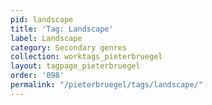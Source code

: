 ```yaml
---
pid: landscape
title: 'Tag: Landscape'
label: Landscape
category: Secondary genres
collection: worktags_pieterbruegel
layout: tagpage_pieterbruegel
order: '098'
permalink: "/pieterbruegel/tags/landscape/"
---
```

